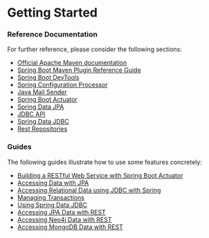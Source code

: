 # Getting Started

### Reference Documentation
For further reference, please consider the following sections:

* [Official Apache Maven documentation](https://maven.apache.org/guides/index.html)
* [Spring Boot Maven Plugin Reference Guide](https://docs.spring.io/spring-boot/docs/2.2.1.RELEASE/maven-plugin/)
* [Spring Boot DevTools](https://docs.spring.io/spring-boot/docs/2.2.1.RELEASE/reference/htmlsingle/#using-boot-devtools)
* [Spring Configuration Processor](https://docs.spring.io/spring-boot/docs/2.2.1.RELEASE/reference/htmlsingle/#configuration-metadata-annotation-processor)
* [Java Mail Sender](https://docs.spring.io/spring-boot/docs/2.2.1.RELEASE/reference/htmlsingle/#boot-features-email)
* [Spring Boot Actuator](https://docs.spring.io/spring-boot/docs/2.2.1.RELEASE/reference/htmlsingle/#production-ready)
* [Spring Data JPA](https://docs.spring.io/spring-boot/docs/2.2.1.RELEASE/reference/htmlsingle/#boot-features-jpa-and-spring-data)
* [JDBC API](https://docs.spring.io/spring-boot/docs/2.2.1.RELEASE/reference/htmlsingle/#boot-features-sql)
* [Spring Data JDBC](https://docs.spring.io/spring-data/jdbc/docs/current/reference/html/)
* [Rest Repositories](https://docs.spring.io/spring-boot/docs/2.2.1.RELEASE/reference/htmlsingle/#howto-use-exposing-spring-data-repositories-rest-endpoint)

### Guides
The following guides illustrate how to use some features concretely:

* [Building a RESTful Web Service with Spring Boot Actuator](https://spring.io/guides/gs/actuator-service/)
* [Accessing Data with JPA](https://spring.io/guides/gs/accessing-data-jpa/)
* [Accessing Relational Data using JDBC with Spring](https://spring.io/guides/gs/relational-data-access/)
* [Managing Transactions](https://spring.io/guides/gs/managing-transactions/)
* [Using Spring Data JDBC](https://github.com/spring-projects/spring-data-examples/tree/master/jdbc/basics)
* [Accessing JPA Data with REST](https://spring.io/guides/gs/accessing-data-rest/)
* [Accessing Neo4j Data with REST](https://spring.io/guides/gs/accessing-neo4j-data-rest/)
* [Accessing MongoDB Data with REST](https://spring.io/guides/gs/accessing-mongodb-data-rest/)


